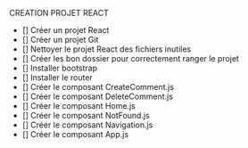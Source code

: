 CREATION PROJET REACT

- []  Créer un projet React
- []   Créer un projet Git
- []  Nettoyer le projet React des fichiers inutiles
- [] Créer les bon dossier pour correctement ranger le projet
- []  Installer bootstrap
- []  Installer le router
- []  Créer le composant CreateComment.js
- []  Créer le composant DeleteComment.js
- []  Créer le composant Home.js
- []  Créer le composant NotFound.js
- []  Créer le composant Navigation.js
- []  Créer le composant App.js
